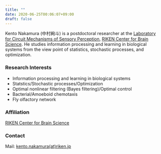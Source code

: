 ```yaml
---
title: ""
date: 2020-06-25T00:06:07+09:00
draft: false
---
```

Kento Nakamura (中村絢斗) is a postdoctoral researcher at the [Laboratory for Circuit Mechanisms of
Sensory Perception](https://kazamalab.riken.jp/index.html), [RIKEN Center for Brain Science](https://cbs.riken.jp/en/index.html).
He studies information processing and learning in biological systems from the view point of statistics, stochastic processes, and optimization.

### Research Interests
- Information processing and learning in biological systems
- Statstics/Stochastic processes/Optimization
- Optimal nonlinear filtering (Bayes filtering)/Optimal control
- Bacterial/Amoeboid chemotaxis
- Fly olfactory network


### Affiliation
[RIKEN Center for Brain Science](https://cbs.riken.jp/en/index.html)
<!--
[Department of Mathematical Informatics](https://www.i.u-tokyo.ac.jp/edu/course/mi/index_e.shtml),  
[Graduate school of Information Science and Technology](https://www.i.u-tokyo.ac.jp/index_e.shtml),  
[the University of Tokyo](https://www.u-tokyo.ac.jp/en/index.html).-->
### Contact
Mail: [kento.nakamura(at)riken.jp](mailto:kento.nakamura(at)riken.jp)
